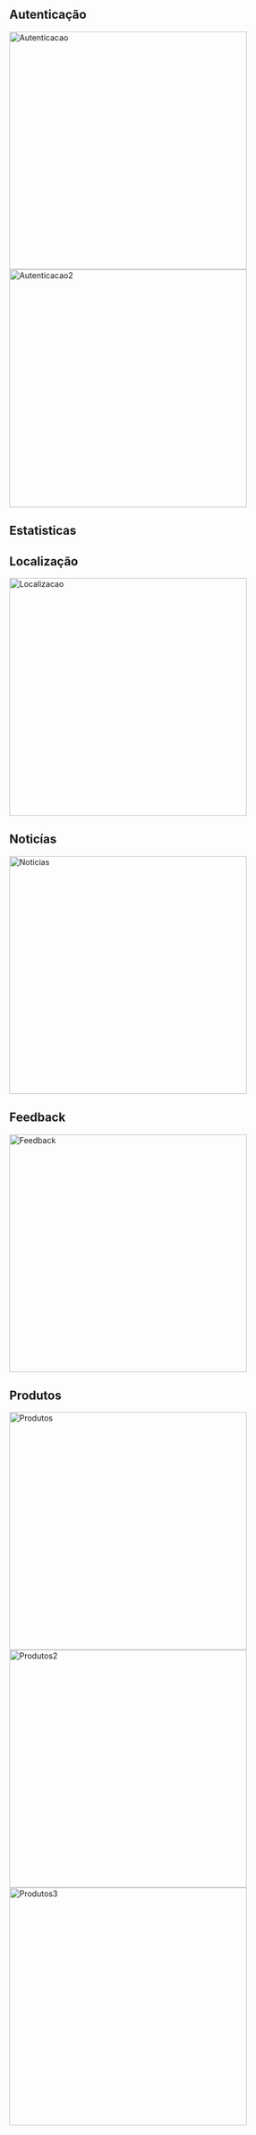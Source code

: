 ## Autenticação
<img width="424" alt="Autenticacao" src="https://github.com/fc62685/AW-Projet/assets/162343874/9bda229e-76c6-42dc-bef1-172154e4e39e">
<img width="424" alt="Autenticacao2" src="https://github.com/fc62685/AW-Projet/assets/162343874/616c4125-9be0-4a1e-baef-e712b2a010f3">


## Estatisticas


## Localização
<img width="424" alt="Localizacao" src="https://github.com/fc62685/AW-Projet/assets/162343874/3a02ba18-3dff-478f-9222-b8df61888594">

## Noticías
<img width="424" alt="Noticias" src="https://github.com/fc62685/AW-Projet/assets/162343874/b29c725f-13d3-47e2-b693-a80446f414a5">

## Feedback
<img width="424" alt="Feedback" src="https://github.com/fc62685/AW-Projet/assets/162343874/930269ce-5ed3-4d41-9953-7478f9441543">

## Produtos
<img width="424" alt="Produtos" src="https://github.com/fc62685/AW-Projet/assets/162343874/d78f45b2-569f-4bf0-8dcd-a8d7150bab04">
<img width="424" alt="Produtos2" src="https://github.com/fc62685/AW-Projet/assets/162343874/67d6833e-7b74-4f01-927d-f9c4d5d7f12a">
<img width="424" alt="Produtos3" src="https://github.com/fc62685/AW-Projet/assets/162343874/c5f55653-848d-42cb-9a59-674aca218467">

